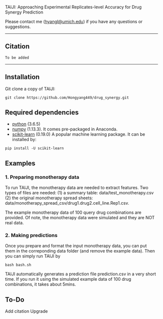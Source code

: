 TAIJI: Approaching Experimental Replicates-level Accuracy for Drug Synergy Prediction

Please contact me (hyangl@umich.edu) if you have any questions or suggestions.

---

## Citation

```
To be added

```

---

## Installation
Git clone a copy of TAIJI:

```
git clone https://github.com/Hongyang449/drug_synergy.git

```
## Required dependencies

* [python](https://www.python.org) (3.6.5)
* [numpy](http://www.numpy.org/) (1.13.3). It comes pre-packaged in Anaconda.
* [scikit-learn](http://scikit-learn.org) (0.19.0) A popular machine learning package. It can be installed by:

```
pip install -U scikit-learn

```

## Examples

### 1. Preparing monotherapy data
To run TAIJI, the monotherapy data are needed to extract features. Two types of files are needed: (1) a summary table: data/test_monotherapy.csv (2) the original monotherapy spread sheets: data/monotherapy_spread_csv/drug1.drug2.cell_line.Rep1.csv.

The example monotherapy data of 100 query drug combinations are provided. Of note, the monotherapy data were simulated and they are NOT real data.

### 2. Making predictions
Once you prepare and format the input monotherapy data, you can put them in the correponding data folder (and remove the example data). Then you can simply run TAIJI by

```
bash bash.sh

```
TAIJI automatically generates a prediction file prediction.csv in a very short time. If you run it using the simulated example data of 100 drug combinations, it takes about 5mins.


## To-Do
Add citation
Upgrade


